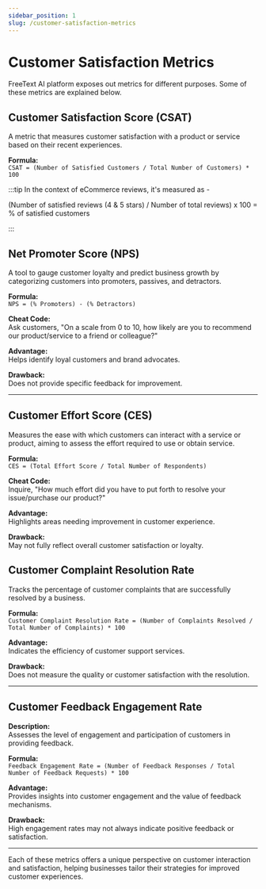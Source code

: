 ```yaml
---
sidebar_position: 1
slug: /customer-satisfaction-metrics
---
```


# Customer Satisfaction Metrics 

FreeText AI platform exposes out metrics for different purposes. Some of these metrics are explained below.

## Customer Satisfaction Score (CSAT)

A metric that measures customer satisfaction with a product or service based on their recent experiences.

**Formula:**  
`CSAT = (Number of Satisfied Customers / Total Number of Customers) * 100`

:::tip
In the context of eCommerce reviews, it's measured as -

(Number of satisfied reviews (4 & 5 stars) / Number of total reviews) x 100 = % of satisfied customers

:::


## Net Promoter Score (NPS)

A tool to gauge customer loyalty and predict business growth by categorizing customers into promoters, passives, and detractors.

**Formula:**  
`NPS = (% Promoters) - (% Detractors)`

**Cheat Code:**  
Ask customers, "On a scale from 0 to 10, how likely are you to recommend our product/service to a friend or colleague?"

**Advantage:**  
Helps identify loyal customers and brand advocates.

**Drawback:**  
Does not provide specific feedback for improvement.

---

## Customer Effort Score (CES)

Measures the ease with which customers can interact with a service or product, aiming to assess the effort required to use or obtain service.

**Formula:**  
`CES = (Total Effort Score / Total Number of Respondents)`

**Cheat Code:**  
Inquire, "How much effort did you have to put forth to resolve your issue/purchase our product?"

**Advantage:**  
Highlights areas needing improvement in customer experience.

**Drawback:**  
May not fully reflect overall customer satisfaction or loyalty.


## Customer Complaint Resolution Rate

Tracks the percentage of customer complaints that are successfully resolved by a business.

**Formula:**  
`Customer Complaint Resolution Rate = (Number of Complaints Resolved / Total Number of Complaints) * 100`

**Advantage:**  
Indicates the efficiency of customer support services.

**Drawback:**  
Does not measure the quality or customer satisfaction with the resolution.

---

## Customer Feedback Engagement Rate

**Description:**  
Assesses the level of engagement and participation of customers in providing feedback.

**Formula:**  
`Feedback Engagement Rate = (Number of Feedback Responses / Total Number of Feedback Requests) * 100`

**Advantage:**  
Provides insights into customer engagement and the value of feedback mechanisms.

**Drawback:**  
High engagement rates may not always indicate positive feedback or satisfaction.

---

Each of these metrics offers a unique perspective on customer interaction and satisfaction, helping businesses tailor their strategies for improved customer experiences.


